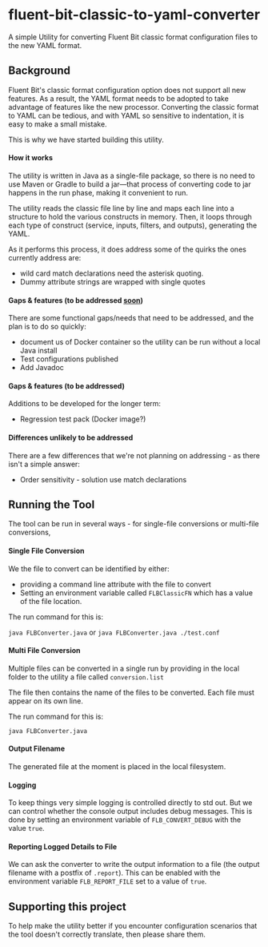 # fluent-bit-classic-to-yaml-converter

A simple Utility for converting Fluent Bit classic format configuration files to the new YAML format.



## Background



Fluent Bit's classic format configuration option does not support all new features. As a result, the YAML format needs to be adopted to take advantage of features like the new processor.  Converting the classic format to YAML can be tedious, and with YAML so sensitive to indentation, it is easy to make a small mistake.

This is why we have started building this utility. 

#### How it works

The utility is written in Java as a single-file package, so there is no need to use Maven or Gradle to build a jar—that process of converting code to jar happens in the run phase, making it convenient to run.

The utility reads the classic file line by line and maps each line into a structure to hold the various constructs in memory. Then, it loops through each type of construct (service, inputs, filters, and outputs), generating the YAML. 

 As it performs this process, it does address some of the quirks the ones currently address are:

- wild card match declarations need the asterisk quoting. 
- Dummy attribute strings are wrapped with single quotes

#### Gaps & features (to be addressed <u>soon</u>)

There are some functional gaps/needs that need to be addressed, and the plan is to do so quickly:

- document us of Docker container so the utility can be run without a local Java install
- Test configurations published
- Add Javadoc

#### Gaps & features (to be addressed)

Additions to be developed for the longer term:

- Regression test pack  (Docker image?)

  

#### Differences unlikely to be addressed

There are a few differences that we're not planning on addressing - as there isn't a simple answer:

- Order sensitivity - solution use match declarations

## Running the Tool

The tool can be run in several ways -  for single-file conversions or multi-file conversions,

#### Single File Conversion 

We the file to convert can be identified by either:

- providing a command line attribute with the file to convert
- Setting an environment variable called `FLBClassicFN` which has a value of the file location.

The run command for this is:

`java FLBConverter.java` or `java FLBConverter.java ./test.conf`

#### Multi File Conversion

Multiple files can be converted in a single run by providing in the local folder to the utility a file called `conversion.list`

The file then contains the name of the files to be converted. Each file must appear on its own line.

The run command for this is:

`java FLBConverter.java`

####  Output Filename

The generated file at the moment is placed in the local filesystem.

#### Logging

To keep things very simple logging is controlled directly to std out. But we can control whether the console output includes debug messages.  This is done by setting an environment variable of `FLB_CONVERT_DEBUG` with the value `true`.

#### Reporting Logged Details to File

We can ask the converter to write the output information to a file (the output filename with a postfix of `.report`). This can be enabled with the environment variable `FLB_REPORT_FILE` set to a value of `true`.

## Supporting this project

To help make the utility better if you encounter configuration scenarios that the tool doesn't correctly translate, then please share them.
